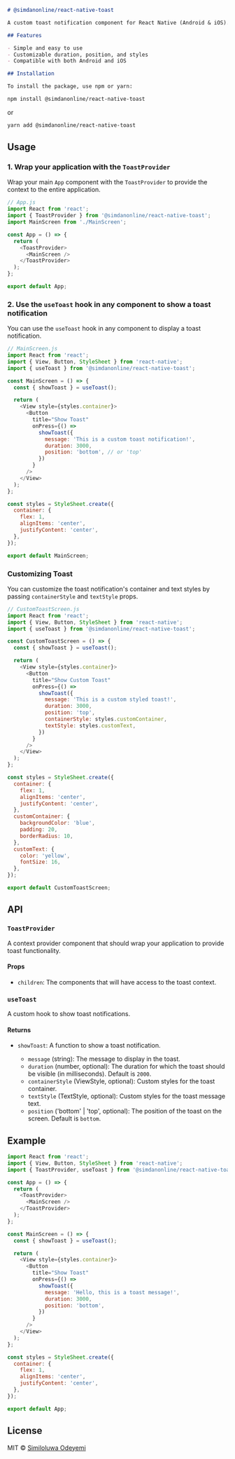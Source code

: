 
```markdown
# @simdanonline/react-native-toast

A custom toast notification component for React Native (Android & iOS).

## Features

- Simple and easy to use
- Customizable duration, position, and styles
- Compatible with both Android and iOS

## Installation

To install the package, use npm or yarn:
```

```bash
npm install @simdanonline/react-native-toast
```

or

```bash
yarn add @simdanonline/react-native-toast
```

## Usage

### 1. Wrap your application with the `ToastProvider`

Wrap your main `App` component with the `ToastProvider` to provide the context to the entire application.

```javascript
// App.js
import React from 'react';
import { ToastProvider } from '@simdanonline/react-native-toast';
import MainScreen from './MainScreen';

const App = () => {
  return (
    <ToastProvider>
      <MainScreen />
    </ToastProvider>
  );
};

export default App;
```

### 2. Use the `useToast` hook in any component to show a toast notification

You can use the `useToast` hook in any component to display a toast notification.

```javascript
// MainScreen.js
import React from 'react';
import { View, Button, StyleSheet } from 'react-native';
import { useToast } from '@simdanonline/react-native-toast';

const MainScreen = () => {
  const { showToast } = useToast();

  return (
    <View style={styles.container}>
      <Button
        title="Show Toast"
        onPress={() =>
          showToast({
            message: 'This is a custom toast notification!',
            duration: 3000,
            position: 'bottom', // or 'top'
          })
        }
      />
    </View>
  );
};

const styles = StyleSheet.create({
  container: {
    flex: 1,
    alignItems: 'center',
    justifyContent: 'center',
  },
});

export default MainScreen;
```

### Customizing Toast

You can customize the toast notification's container and text styles by passing `containerStyle` and `textStyle` props.

```javascript
// CustomToastScreen.js
import React from 'react';
import { View, Button, StyleSheet } from 'react-native';
import { useToast } from '@simdanonline/react-native-toast';

const CustomToastScreen = () => {
  const { showToast } = useToast();

  return (
    <View style={styles.container}>
      <Button
        title="Show Custom Toast"
        onPress={() =>
          showToast({
            message: 'This is a custom styled toast!',
            duration: 3000,
            position: 'top',
            containerStyle: styles.customContainer,
            textStyle: styles.customText,
          })
        }
      />
    </View>
  );
};

const styles = StyleSheet.create({
  container: {
    flex: 1,
    alignItems: 'center',
    justifyContent: 'center',
  },
  customContainer: {
    backgroundColor: 'blue',
    padding: 20,
    borderRadius: 10,
  },
  customText: {
    color: 'yellow',
    fontSize: 16,
  },
});

export default CustomToastScreen;
```

## API

### `ToastProvider`

A context provider component that should wrap your application to provide toast functionality.

#### Props

- `children`: The components that will have access to the toast context.

### `useToast`

A custom hook to show toast notifications.

#### Returns

- `showToast`: A function to show a toast notification.

  - `message` (string): The message to display in the toast.
  - `duration` (number, optional): The duration for which the toast should be visible (in milliseconds). Default is `2000`.
  - `containerStyle` (ViewStyle, optional): Custom styles for the toast container.
  - `textStyle` (TextStyle, optional): Custom styles for the toast message text.
  - `position` ('bottom' | 'top', optional): The position of the toast on the screen. Default is `bottom`.

## Example

```javascript
import React from 'react';
import { View, Button, StyleSheet } from 'react-native';
import { ToastProvider, useToast } from '@simdanonline/react-native-toast';

const App = () => {
  return (
    <ToastProvider>
      <MainScreen />
    </ToastProvider>
  );
};

const MainScreen = () => {
  const { showToast } = useToast();

  return (
    <View style={styles.container}>
      <Button
        title="Show Toast"
        onPress={() =>
          showToast({
            message: 'Hello, this is a toast message!',
            duration: 3000,
            position: 'bottom',
          })
        }
      />
    </View>
  );
};

const styles = StyleSheet.create({
  container: {
    flex: 1,
    alignItems: 'center',
    justifyContent: 'center',
  },
});

export default App;
```

## License

MIT © [Similoluwa Odeyemi](https://github.com/simdanonline)
